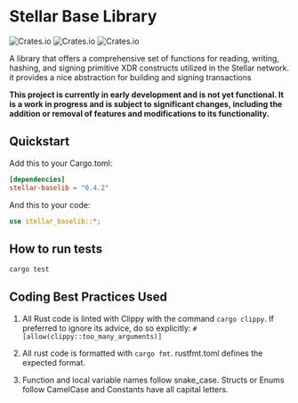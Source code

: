 # Stellar Base Library

![Crates.io](https://img.shields.io/crates/v/stellar-baselib)
![Crates.io](https://img.shields.io/crates/l/stellar-baselib)
![Crates.io](https://img.shields.io/crates/d/stellar-baselib)

A library that offers a comprehensive set of functions for reading, writing, hashing, and signing primitive XDR constructs utilized in the Stellar network. it provides a nice abstraction for building and signing transactions

**This project is currently in early development and is not yet functional. It is a work in progress and is subject to significant changes, including the addition or removal of features and modifications to its functionality.**

## Quickstart

Add this to your Cargo.toml:

```toml
[dependencies]
stellar-baselib = "0.4.2"
```

And this to your code:

```rust
use stellar_baselib::*;
```

## How to run tests

```bash
cargo test
```

## Coding Best Practices Used

1. All Rust code is linted with Clippy with the command `cargo clippy`. If preferred to ignore its advice, do so explicitly:
   `#[allow(clippy::too_many_arguments)]`

2. All rust code is formatted with `cargo fmt`. rustfmt.toml defines the expected format.

3. Function and local variable names follow snake_case. Structs or Enums follow CamelCase and Constants have all capital letters.
